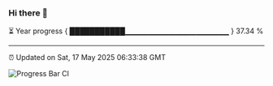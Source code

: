 ### Hi there 👋

⏳ Year progress { ███████████▁▁▁▁▁▁▁▁▁▁▁▁▁▁▁▁▁▁▁ } 37.34 %

---

⏰ Updated on Sat, 17 May 2025 06:33:38 GMT

![Progress Bar CI](https://github.com/DhruviPatel157/GitHub-Actions-Demo/workflows/Progress%20Bar%20CI/badge.svg)
